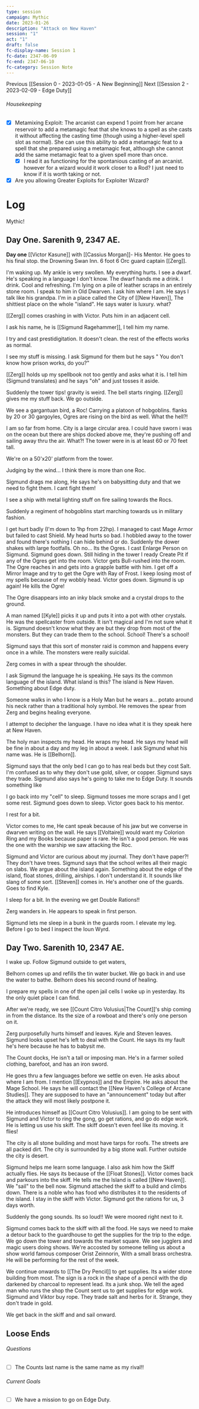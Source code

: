 ```yaml
---
type: session
campaign: Mythic
date: 2023-01-26
description: "Attack on New Haven"
session: "1"
act: "1"
draft: false
fc-display-name: Session 1
fc-date: 2347-06-09
fc-end: 2347-06-10
fc-category: Session Note
---
```

Previous [[Session 0 - 2023-01-05 - A New Beginning]]
Next [[Session 2 - 2023-02-09 - Edge Duty]]

###### Housekeeping
- [x] Metamixing Exploit: The arcanist can expend 1 point from her arcane reservoir to add a metamagic feat that she knows to a spell as she casts it without affecting the casting time (though using a higher-level spell slot as normal). She can use this ability to add a metamagic feat to a spell that she prepared using a metamagic feat, although she cannot add the same metamagic feat to a given spell more than once.
	- [x] I read it as functioning for the spontanious casting of an arcanist. however for a wizard would it work closer to a Rod? I just need to know if it is worth taking or not.
- [x] Are you allowing Greater Exploits for Exploiter Wizard?

# Log
Mythic!
## Day One. Sarenith 9, 2347 AE.
**Day one**
[[Victor Kasune]] with [[Cassius Morgan]]- His Mentor. He goes to his final stop. the Drowning Swan Inn. 6 foot 6 Orc guard captain [[Zerg]]. 

I'm waking up. My ankle is very swollen. My everything hurts. I see a dwarf. He's speaking in a language I don't know. The dwarf hands me a drink. I drink. Cool and refreshing. I'm lying on a pile of leather scraps in an entirely stone room. I speak to him in Old Dwarven. I ask him where I am. He says I talk like his grandpa. I'm in a place called the City of [[New Haven]], The shittiest place on the whole "island". He says water is luxury. what?

[[Zerg]] comes crashing in with Victor. Puts him in an adjacent cell. 

I ask his name, he is [[Sigmund Ragehammer]], I tell him my name.

I try and cast prestidigitation. It doesn't clean. the rest of the effects works as normal.

I see my stuff is missing. I ask Sigmund for them but he says " You don't know how prison works, do you?"

[[Zerg]] holds up my spellbook not too gently and asks what it is. I tell him (Sigmund translates) and he says "oh" and just tosses it aside.

Suddenly the tower tips! gravity is weird. The bell starts ringing. [[Zerg]] gives me my stuff back. We go outside.

We see a gargantuan bird, a Roc! Carrying a platoon of hobgoblins. flanks by 20 or 30 gargoyles, Ogres are rising on the bird as well. What the hell?! 

I am so far from home. City is a large circular area. I could have sworn i was on the ocean but there are ships docked above me, they're pushing off and sailing away thru the air. What?! The tower were in is at least 60 or 70 feet tall.

We're on a 50'x20' platform from the tower. 

Judging by the wind... I think there is more than one Roc.

Sigmund drags me along, He says he's on babysitting duty and that we need to fight them. I cant fight them! 

I see a ship with metal lighting stuff on fire sailing towards the Rocs. 

Suddenly a regiment of hobgoblins start marching towards us in military fashion.

I get hurt badly (I'm down to 1hp from 22hp). I managed to cast Mage Armor but failed to cast Shield. My head hurts so bad. I hobbled away to the tower and found there's nothing I can hide behind or do. Suddenly the dower shakes with large footfalls. Oh no... Its the Ogres. I cast Enlarge Person on Sigmund. Sigmund goes down. Still hiding in the tower I ready Create Pit if any of the Ogres get into the room. Victor gets Bull-rushed into the room. The Ogre reaches in and gets into a grapple battle with him. I get off a Mirror Image and try to get the Ogre with Ray of Frost. I keep losing most of my spells because of my wobbly head. Victor goes down. Sigmund is up again! He kills the Ogre!

The Ogre disappears into an inky black smoke and a crystal drops to the ground.

A man named [[Kyle]] picks it up and puts it into a pot with other crystals. He was the spellcaster from outside. It isn't magical and I'm not sure what it is. Sigmund doesn't know what they are but they drop from most of the monsters. But they can trade them to the school. School! There's a school!

Sigmund says that this sort of monster raid is common and happens every once in a while. The monsters were really suicidal. 

Zerg comes in with a spear through the shoulder.

I ask Sigmund the language he is speaking. He says its the common language of the island. What island is this? The island is New Haven. Something about Edge duty.

Someone walks in who I know is a Holy Man but he wears a... potato around his neck rather than a traditional holy symbol. He removes the spear from Zerg and begins healing everyone.

I attempt to decipher the language. I have no idea what it is they speak here at New Haven.

The holy man inspects my head. He wraps my head. He says my head will be fine in about a day and my leg in about a week. I ask Sigmund what his name was. He is [[Belhorn]]. 

Sigmund says that the only bed I can go to has real beds but they cost Salt. I'm confused as to why they don't use gold, silver, or copper. Sigmund says they trade. Sigmund also says he's going to take me to Edge Duty. It sounds something like 

I go back into my "cell" to sleep. Sigmund tosses me more scraps and I get some rest. Sigmund goes down to sleep. Victor goes back to his mentor.

I rest for a bit. 

Victor comes to me, He cant speak because of his jaw but we converse in dwarven writing on the wall. He says [[Voltaire]] would want my Colorion Ring and my Books because paper is rare. He isn't a good person. He was the one with the warship we saw attacking the Roc.

Sigmund and Victor are curious about my journal. They don't have paper?! They don't have trees. Sigmund says that the school writes all their magic on slabs. We argue about the island again. Something about the edge of the island, float stones, drilling, airships. I don't understand it. It sounds like slang of some sort. [[Steven]] comes in. He's another one of the guards. Goes to find Kyle.

I sleep for a bit. In the evening we get Double Rations!!

Zerg wanders in. He appears to speak in first person.

Sigmund lets me sleep in a bunk in the guards room. I elevate my leg. Before I go to bed I inspect the Ioun Wyrd.

## Day Two. Sarenith 10, 2347 AE.
I wake up. Follow Sigmund outside to get waters,

Belhorn comes up and refills the tin water bucket. We go back in and use the water to bathe. Belhorn does his second round of healing.

I prepare my spells in one of the open jail cells I woke up in yesterday. Its the only quiet place I can find.

After we're ready, we see [[Count Citro Volusius|The Count]]'s ship coming in from the distance. Its the size of a rowboat and there's only one person on it.

Zerg purposefully hurts himself and leaves. Kyle and Steven leaves. Sigmund looks upset he's left to deal with the Count. He says its my fault he's here because he has to babysit me.

The Count docks, He isn't a tall or imposing man. He's in a farmer soiled clothing, barefoot, and has an iron sword. 

He goes thru a few languages before we settle on even. He asks about where I am from. I mention [[Exypnos]] and the Empire. He asks about the Mage School. He says he will contact the [[New Haven's College of Arcane Studies]]. They are supposed to have an "announcement" today but after the attack they will most likely postpone it.

He introduces himself as [[Count Citro Volusius]]. I am going to be sent with Sigmund and Victor to ring the gong, go get rations, and go do edge work. He is letting us use his skiff. The skiff doesn't even feel like its moving. it flies! 

The city is all stone building and most have tarps for roofs. The streets are all packed dirt. The city is surrounded by a big stone wall. Further outside the city is desert.

Sigmund helps me learn some language. I also ask him how the Skiff actually flies. He says its because of the [[Float Stones]]. Victor comes back and parkours into the skiff. He tells me the Island is called [[New Haven]]. We "sail" to the bell now. Sigmund attached the skiff to a build and climbs down. There is a noble who has food who distributes it to the residents of the island. I stay in the skiff with Victor. Sigmund got the rations for us, 3 days worth.

Suddenly the gong sounds. Its so loud!! We were moored right next to it. 

Sigmund comes back to the skiff with all the food. He says we need to make a detour back to the guardhouse to get the supplies for the trip to the edge. We go down the tower and towards the market square. We see jugglers and magic users doing shows. We're accosted by someone telling us about a show world famous composer Orist Zeinnorin, With a small brass orchestra. He will be performing for the rest of the week. 

We continue onwards to [[The Dry Pencil]] to get supplies. Its a wider stone building from most. The sign is a rock in the shape of a pencil with the dip darkened by charcoal to represent lead. Its a junk shop. We tell the aged man who runs the shop the Count sent us to get supplies for edge work. Sigmund and Viktor buy rope. They trade salt and herbs for it. Strange, they don't trade in gold. 

We get back in the skiff and and sail onward.

## Loose Ends
###### Questions
- [ ] The Counts last name is the same name as my rival!!

###### Current Goals
- [ ] We have a mission to go on Edge Duty.

